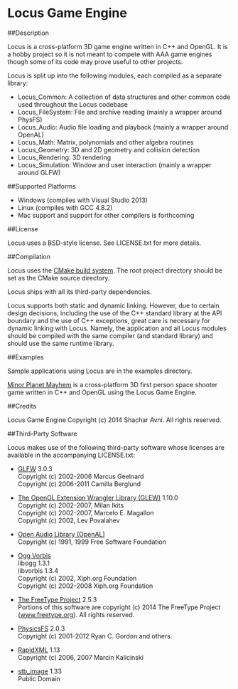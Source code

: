 Locus Game Engine
=================

##Description

Locus is a cross-platform 3D game engine written in C++ and OpenGL. It is a hobby project so it is not meant to compete
with AAA game engines though some of its code may prove useful to other projects.

Locus is split up into the following modules, each compiled as a separate library:

* Locus_Common: A collection of data structures and other common code used throughout the Locus codebase
* Locus_FileSystem: File and archive reading (mainly a wrapper around PhysFS)
* Locus_Audio: Audio file loading and playback (mainly a wrapper around OpenAL)
* Locus_Math: Matrix, polynomials and other algebra routines
* Locus_Geometry: 3D and 2D geometry and collision detection
* Locus_Rendering: 3D rendering
* Locus_Simulation: Window and user interaction (mainly a wrapper around GLFW)

##Supported Platforms

* Windows (compiles with Visual Studio 2013)
* Linux (compiles with GCC 4.8.2)
* Mac support and support for other compilers is forthcoming

##License

Locus uses a BSD-style license. See LICENSE.txt for more details.

##Compilation

Locus uses the [CMake build system](http://www.cmake.org/ "CMake Homepage"). The root project directory should be set as
the CMake source directory.

Locus ships with all its third-party dependencies.

Locus supports both static and dynamic linking. However, due to certain design decisions, including the use of the
C++ standard library at the API boundary and the use of C++ exceptions, great care is necessary for dynamic linking with Locus.
Namely, the application and all Locus modules should be compiled with the same compiler (and standard library) and should
use the same runtime library.

##Examples

Sample applications using Locus are in the examples directory.

[Minor Planet Mayhem](https://github.com/ShacharAvni/Minor-Planet-Mayhem/ "Minor Planet Mayhem Source Code")
is a cross-platform 3D first person space shooter game written in C++ and OpenGL using the Locus Game Engine.

##Credits

Locus Game Engine Copyright (c) 2014 Shachar Avni. All rights reserved.

##Third-Party Software

Locus makes use of the following third-party software whose licenses
are available in the accompanying LICENSE.txt:

* [GLFW](http://www.glfw.org/ "GLFW Homepage") 3.0.3  
  Copyright (c) 2002-2006 Marcus Geelnard  
  Copyright (c) 2006-2011 Camilla Berglund

* [The OpenGL Extension Wrangler Library (GLEW)](http://glew.sourceforge.net/ "GLEW Homepage") 1.10.0  
  Copyright (c) 2002-2007, Milan Ikits  
  Copyright (c) 2002-2007, Marcelo E. Magallon  
  Copyright (c) 2002, Lev Povalahev

* [Open Audio Library (OpenAL)](http://www.openal.org/ "OpenAL Homepage")  
  Copyright (c) 1991, 1999 Free Software Foundation

* [Ogg Vorbis](http://www.vorbis.com/ "Ogg Vorbis Homepage")  
  libogg 1.3.1  
  libvorbis 1.3.4  
  Copyright (c) 2002, Xiph.org Foundation  
  Copyright (c) 2002-2008 Xiph.org Foundation

* [The FreeType Project](http://www.freetype.org/ "FreeType Project Homepage") 2.5.3  
  Portions of this software are copyright (c) 2014 The FreeType
  Project (www.freetype.org).  All rights reserved.
 
* [PhysicsFS](https://icculus.org/physfs/ "PhysicsFS Homepage") 2.0.3  
  Copyright (c) 2001-2012 Ryan C. Gordon and others.

* [RapidXML](http://rapidxml.sourceforge.net/ "RapidXML Homepage") 1.13  
  Copyright (c) 2006, 2007 Marcin Kalicinski

* [stb_image](http://nothings.org/stb_image.c "stb_image Homepage") 1.33  
  Public Domain